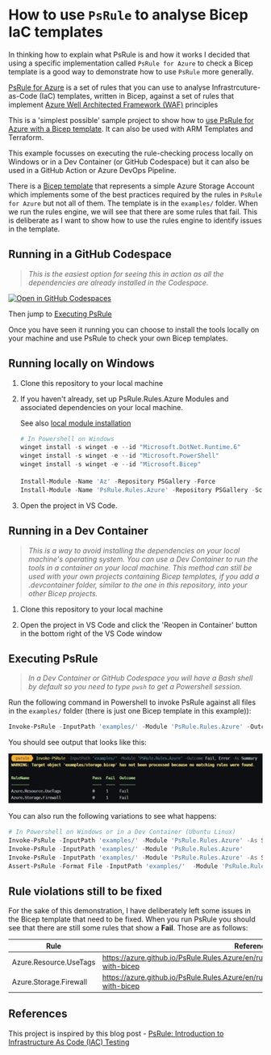 ﻿# How to use `PsRule` to analyse Bicep IaC templates #

In thinking how to explain what PsRule is and how it works I decided that using a specific implementation called `PsRule for Azure` to check a Bicep template is a good way to demonstrate how to use `PsRule` more generally.

[PsRule for Azure](https://azure.github.io/PsRule.Rules.Azure/about/) is a set of rules that you can use to analyse Infrastrcuture-as-Code (IaC) templates, written in Bicep, against a set of rules that implement [Azure Well Architected Framework (WAF)](https://learn.microsoft.com/azure/architecture/framework/) principles

This is a 'simplest possible' sample project to show how to [use PsRule for Azure with a Bicep template](https://azure.github.io/PsRule.Rules.Azure/using-bicep/). It can also be used with ARM Templates and Terraform.

This example focusses on executing the rule-checking process locally on Windows or in a Dev Container (or GitHub Codespace) but it can also be used in a GitHub Action or Azure DevOps Pipeline.

There is a [Bicep template](examples/storage.bicep) that represents a simple Azure Storage Account which implements some of the best practices required by the rules in `PsRule for Azure` but not all of them. The template is in the `examples/` folder. When we run the rules engine, we will see that there are some rules that fail. This is deliberate as I want to show how to use the rules engine to identify issues in the template.

## Running in a GitHub Codespace ##

> *This is the easiest option for seeing this in action as all the dependencies are already installed in the Codespace.*

[![Open in GitHub Codespaces](https://github.com/codespaces/badge.svg)](https://codespaces.new/qnrl/PsRule-Demo?quickstart=1)

Then jump to [Executing PsRule](#executing-psrule)

Once you have seen it running you can choose to install the tools locally on your machine and use PsRule to check your own Bicep templates.

## Running locally on Windows ##

1. Clone this repository to your local machine

2. If you haven't already, set up PsRule.Rules.Azure Modules and associated dependencies on your local machine.

    See also [local module installation](https://azure.github.io/PsRule.Rules.Azure/install-instructions/?WT.mc_id=modinfra-72253-socuff#getting-the-modules)

    ```powershell
    # In Powershell on Windows
    winget install -s winget -e --id "Microsoft.DotNet.Runtime.6"
    winget install -s winget -e --id "Microsoft.PowerShell"
    winget install -s winget -e --id "Microsoft.Bicep"

    Install-Module -Name 'Az' -Repository PSGallery -Force
    Install-Module -Name 'PsRule.Rules.Azure' -Repository PSGallery -Scope CurrentUser
    ```

3. Open the project in VS Code.

## Running in a Dev Container ##

> *This is a way to avoid installing the dependencies on your local machine's operating system. You can use a Dev Container to run the tools in a container on your local machine. This method can still be used with your own projects containing Bicep templates, if you add a .devcontainer folder, similar to the one in this repository, into your other Bicep projects.*

1. Clone this repository to your local machine

2. Open the project in VS Code and click the 'Reopen in Container' button in the bottom right of the VS Code window

## Executing PsRule ##

> *In a Dev Container or GitHub Codespace you will have a Bash shell by default so you need to type `pwsh` to get a Powershell session.*

Run the following command in Powershell to invoke PsRule against all files in the `examples/` folder (there is just one Bicep template in this example)):

```powershell
Invoke-PsRule -InputPath 'examples/' -Module 'PsRule.Rules.Azure' -Outcome Fail, Error -As Summary
```

You should see output that looks like this:

[![assets/PsRule-invoke.png](assets/psrule-invoke.png)](assets/psrule-invoke.png)

You can also run the following variations to see what happens:

```powershell
# In Powershell on Windows or in a Dev Container (Ubuntu Linux)
Invoke-PsRule -InputPath 'examples/' -Module 'PsRule.Rules.Azure' -As Summary
Invoke-PsRule -InputPath 'examples/' -Module 'PsRule.Rules.Azure'
Invoke-PsRule -InputPath 'examples/' -Module 'PsRule.Rules.Azure' -As Summary -OutputPath 'output/summary.json'
Assert-PsRule -Format File -InputPath 'examples/'  -Module 'PsRule.Rules.Azure' -Outcome Fail, Error
```

## Rule violations still to be fixed ##

For the sake of this demonstration, I have deliberately left some issues in the Bicep template that need to be fixed. When you run PsRule you should see that there are still some rules that show a **Fail**. Those are as follows:

|          Rule          |                                             Reference                                              |
| ---------------------- | -------------------------------------------------------------------------------------------------- |
| Azure.Resource.UseTags | <https://azure.github.io/PsRule.Rules.Azure/en/rules/Azure.Resource.UseTags/#configure-with-bicep> |
| Azure.Storage.Firewall | <https://azure.github.io/PsRule.Rules.Azure/en/rules/Azure.Storage.Firewall/#configure-with-bicep> |

## References ##

This project is inspired by this blog post - [PsRule: Introduction to Infrastructure As Code (IAC) Testing](https://techcommunity.microsoft.com/t5/itops-talk-blog/PsRule-introduction-to-infrastructure-as-code-iac-testing/ba-p/3580746)
